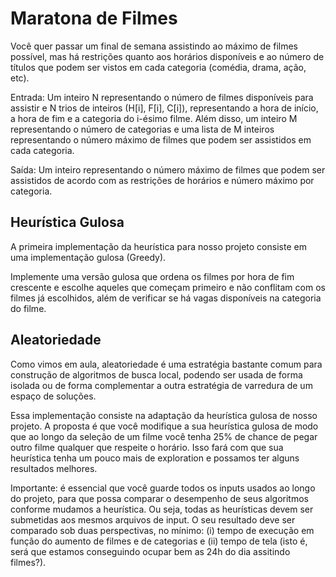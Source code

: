 # Maratona de Filmes

Você quer passar um final de semana assistindo ao máximo de filmes possível, mas há restrições quanto aos horários disponíveis e ao número de títulos que podem ser vistos em cada categoria (comédia, drama, ação, etc).

Entrada: Um inteiro N representando o número de filmes disponíveis para assistir e N trios de inteiros (H[i], F[i], C[i]), representando a hora de início, a hora de fim e a categoria do i-ésimo filme. Além disso, um inteiro M representando o número de categorias e uma lista de M inteiros representando o número máximo de filmes que podem ser assistidos em cada categoria.

Saída: Um inteiro representando o número máximo de filmes que podem ser assistidos de acordo com as restrições de horários e número máximo por categoria.

## Heurística Gulosa

A primeira implementação da heurística para nosso projeto consiste em uma implementação gulosa (Greedy).

Implemente uma versão gulosa que ordena os filmes por hora de fim crescente e escolhe aqueles que começam primeiro e não conflitam com os filmes já escolhidos, além de verificar se há vagas disponíveis na categoria do filme.

## Aleatoriedade

Como vimos em aula, aleatoriedade é uma estratégia bastante comum para construção de algoritmos de busca local, podendo ser usada de forma isolada ou de forma complementar a outra estratégia de varredura de um espaço de soluções.

Essa implementação consiste na adaptação da heurística gulosa de nosso projeto. A proposta é que você modifique a sua heurística gulosa de modo que ao longo da seleção de um filme você tenha 25% de chance de pegar outro filme qualquer que respeite o horário. Isso fará com que sua heurística tenha um pouco mais de exploration e possamos ter alguns resultados melhores.

Importante: é essencial que você guarde todos os inputs usados ao longo do projeto, para que possa comparar o desempenho de seus algoritmos conforme mudamos a heurística. Ou seja, todas as heurísticas devem ser submetidas aos mesmos arquivos de input. O seu resultado deve ser comparado sob duas perspectivas, no mínimo: (i) tempo de execução em função do aumento de filmes e de categorias e (ii) tempo de tela (isto é, será que estamos conseguindo ocupar bem as 24h do dia assitindo filmes?).
